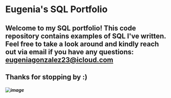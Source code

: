 # Eugenia's SQL Portfolio 

## Welcome to my SQL portfolio! This code repository contains examples of SQL I've written. Feel free to take a look around and kindly reach out via email if you have any questions: eugeniagonzalez23@icloud.com

## Thanks for stopping by :)

##### ![image](https://user-images.githubusercontent.com/110503528/182528125-7a6cce27-e1ea-4800-9ee8-2c80df920eb5.png)
